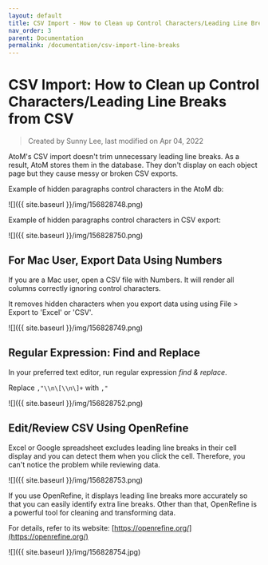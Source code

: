 ```yaml
---
layout: default
title: CSV Import - How to Clean up Control Characters/Leading Line Breaks from CSV
nav_order: 3
parent: Documentation
permalink: /documentation/csv-import-line-breaks
---
```


# CSV Import: How to Clean up Control Characters/Leading Line Breaks from CSV  

> Created by Sunny Lee, last modified on Apr 04, 2022

AtoM's CSV import doesn't trim unnecessary leading line breaks. As a result, AtoM stores them in the database. They don't display on each object page but they cause messy or broken CSV exports.

Example of hidden paragraphs control characters in the AtoM db:

![]({{ site.baseurl }}/img/156828748.png)

Example of hidden paragraphs control characters in CSV export:

![]({{ site.baseurl }}/img/156828750.png)

## For Mac User, Export Data Using Numbers

If you are a Mac user, open a CSV file with Numbers. It will render all columns correctly ignoring control characters.

It removes hidden characters when you export data using using File > Export to 'Excel' or 'CSV'.

![]({{ site.baseurl }}/img/156828749.png)

## Regular Expression: Find and Replace


In your preferred text editor, run regular expression *find & replace*. 

Replace ``,"\\n\[\\n\]+`` with ``,"``

![]({{ site.baseurl }}/img/156828752.png)

## Edit/Review CSV Using OpenRefine

Excel or Google spreadsheet excludes leading line breaks in their cell display and you can detect them when you click the cell. Therefore, you can't notice the problem while reviewing data.

![]({{ site.baseurl }}/img/156828753.png)

If you use OpenRefine, it displays leading line breaks more accurately so that you can easily identify extra line breaks. Other than that, OpenRefine is a powerful tool for cleaning and transforming data.

For details, refer to its website: [https://openrefine.org/](https://openrefine.org/)

![]({{ site.baseurl }}/img/156828754.jpg)